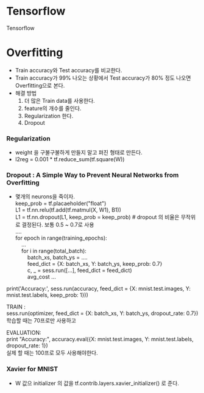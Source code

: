 # Tensorflow
Tensorflow


# Overfitting
- Train accuracy와 Test accuracy를 비교한다.
- Train accuracy가 99% 나오는 상황에서 Test accuracy가 80% 정도 나오면 Overfitting으로 본다.
- 해결 방법
  1. 더 많은 Train data를 사용한다.
  1. feature의 개수를 줄인다.
  1. Regularization 한다.
  1. Dropout
  
### Regularization
- weight 을 구불구불하게 만들지 말고 펴진 형태로 만든다.
- l2reg = 0.001 * tf.reduce_sum(tf.square(W))

### Dropout : A Simple Way to Prevent Neural Networks from Overfitting
- 몇개의 neurons을 죽이자.  
keep_prob = tf.placaeholder("float")  
L1 = tf.nn.relu(tf.add(tf.matmul(X, W1), B1))  
L1 = tf.nn.dropout(L1, keep_prob = keep_prob) # dropout 의 비율은 무작위로 결정된다. 보통 0.5 ~ 0.7로 사용  
....  
for epoch in range(training_epochs):  
&nbsp;&nbsp;&nbsp;&nbsp;...  
&nbsp;&nbsp;&nbsp;&nbsp;for i in range(total_batch):  
&nbsp;&nbsp;&nbsp;&nbsp;&nbsp;&nbsp;&nbsp;&nbsp;batch_xs, batch_ys = ....  
&nbsp;&nbsp;&nbsp;&nbsp;&nbsp;&nbsp;&nbsp;&nbsp;feed_dict = {X: batch_xs, Y: batch_ys, keep_prob: 0.7}  
&nbsp;&nbsp;&nbsp;&nbsp;&nbsp;&nbsp;&nbsp;&nbsp;c, _ = sess.run([...], feed_dict = feed_dict)  
&nbsp;&nbsp;&nbsp;&nbsp;&nbsp;&nbsp;&nbsp;&nbsp;avg_cost ...  
   
 print('Accuracy:', sess.run(accuracy, feed_dict = {X: mnist.test.images, Y: mnist.test.labels, keep_prob: 1}))  

TRAIN :  
 sess.run(optimizer, feed_dict = {X: batch_xs, Y: batch_ys, dropout_rate: 0.7})  
 학습할 때는 70프로만 사용하고
 
EVALUATION:  
 print "Accuracy:", accuracy.eval({X: mnist.test.images, Y: mnist.test.labels, dropout_rate: 1})  
 실제 할 때는 100프로 모두 사용해야한다.
 
 
 ### Xavier for MNIST
 - W 값으 initializer 의 값을 tf.contrib.layers.xavier_initializer() 로 준다.
